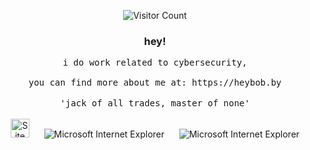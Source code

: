 <div align="center">

![Visitor Count](https://github.com/returnkirbo/returnkirbo/blob/main/a/smile.gif)

### hey!

<samp>
i do work related to cybersecurity,
    <br><br>
you can find more about me at: https://heybob.by
</samp>

</div>

<!-- Footer -->
<div align="center">
<br>
<samp>'jack of all trades, master of none'<br></samp>
<br>

<img src="https://github.com/returnkirbo/returnkirbo/blob/main/a/notepad.gif" alt="Site created with Notepad" height="30" />
<!-- "margin-right: whatever;" -->
<span>&nbsp;&nbsp;&nbsp;&nbsp;</span>  
<img src="https://github.com/returnkirbo/returnkirbo/blob/main/a/ie_logo.gif" alt="Microsoft Internet Explorer" />
<span>&nbsp;&nbsp;&nbsp;&nbsp;</span>  
<img src="https://github.com/returnkirbo/returnkirbo/blob/main/a/noframes.gif" alt="Microsoft Internet Explorer" />

</div>
